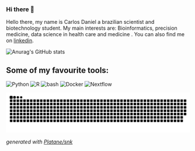 ### Hi there 👋

Hello there, my name is Carlos Daniel a brazilian scientist and biotechnology student. My main interests are: Bioinformatics, precision medicine, data science in health care and medicine . You can also find me on  [linkedin](https://www.linkedin.com/in/carlos-daniel-moreira-duarte-b220381a7/).

![Anurag's GitHub stats](https://github-readme-stats.vercel.app/api?username=CDanielDuarte&show_icons=true&theme=cobalt) 

<!-- Ninguém vê esse comentário ![Top Langs](https://github-readme-stats.vercel.app/api/top-langs/?username=CDanielDuarte&layout=compact&hide=tex,css,html,scss,ruby,javascript,pep8,roff&exclude_repo=dotfiles,mxrcon,website-nos,study_notes&theme=dark)-->

## Some of my favourite tools:

![Python](https://api.iconify.design/logos:python.svg?width=30&height=30)
![R](https://api.iconify.design/logos:r-lang.svg?width=30&height=30')
![bash](https://api.iconify.design/logos:bash-icon.svg?width=30&height=30)
![Docker](https://api.iconify.design/logos:docker-icon.svg?width=30&height=30)
![Nextflow](https://api.iconify.design/file-icons:nextflow.svg?color=%2327ae60&width=30&height=30)

<picture>
  <source media="(prefers-color-scheme: dark)" srcset="https://raw.githubusercontent.com/platane/platane/output/github-contribution-grid-snake-dark.svg">
  <source media="(prefers-color-scheme: light)" srcset="https://raw.githubusercontent.com/platane/platane/output/github-contribution-grid-snake.svg">
  <img alt="github contribution grid snake animation" src="https://raw.githubusercontent.com/platane/platane/output/github-contribution-grid-snake.svg">
</picture>

_generated with [Platane/snk](https://github.com/Platane/snk)_
